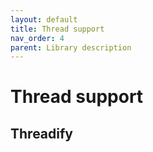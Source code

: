 ```yaml
---
layout: default
title: Thread support
nav_order: 4
parent: Library description
---
```


# Thread support

## Threadify

<!--stackedit_data:
eyJoaXN0b3J5IjpbMTQwODQyMTg4N119
-->